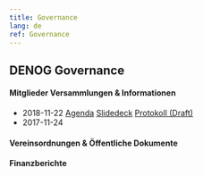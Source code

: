 ```yaml
---
title: Governance
lang: de
ref: Governance
---
```


## DENOG Governance


#### Mitglieder Versammlungen & Informationen
- 2018-11-22  [Agenda]() [Slidedeck]() [Protokoll (Draft)]()
- 2017-11-24


#### Vereinsordnungen & Öffentliche Dokumente


#### Finanzberichte
